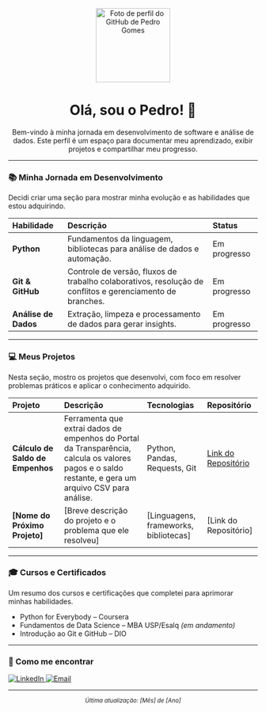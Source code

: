 <div align="center">
  <img src="https://github.com/pedrovcgomes.png" width="150px" alt="Foto de perfil do GitHub de Pedro Gomes">
  <h1>Olá, sou o Pedro! 👋</h1>
  <p>Bem-vindo à minha jornada em desenvolvimento de software e análise de dados. Este perfil é um espaço para documentar meu aprendizado, exibir projetos e compartilhar meu progresso.</p>
</div>

---

### 📚 Minha Jornada em Desenvolvimento

Decidi criar uma seção para mostrar minha evolução e as habilidades que estou adquirindo.

| Habilidade | Descrição | Status |
| :--- | :--- | :--- |
| **Python** | Fundamentos da linguagem, bibliotecas para análise de dados e automação. | Em progresso |
| **Git & GitHub** | Controle de versão, fluxos de trabalho colaborativos, resolução de conflitos e gerenciamento de branches. | Em progresso |
| **Análise de Dados** | Extração, limpeza e processamento de dados para gerar insights. | Em progresso |

---

### 💻 Meus Projetos

Nesta seção, mostro os projetos que desenvolvi, com foco em resolver problemas práticos e aplicar o conhecimento adquirido.

| Projeto | Descrição | Tecnologias | Repositório |
| :--- | :--- | :--- | :--- |
| **Cálculo de Saldo de Empenhos** | Ferramenta que extrai dados de empenhos do Portal da Transparência, calcula os valores pagos e o saldo restante, e gera um arquivo CSV para análise. | Python, Pandas, Requests, Git | [Link do Repositório](https://github.com/pedrovcgomes/Projeto_Saldo_Empenhos) |
| **[Nome do Próximo Projeto]** | [Breve descrição do projeto e o problema que ele resolveu] | [Linguagens, frameworks, bibliotecas] | [Link do Repositório] |

---

### 🎓 Cursos e Certificados

Um resumo dos cursos e certificações que completei para aprimorar minhas habilidades.

- Python for Everybody – Coursera  
- Fundamentos de Data Science – MBA USP/Esalq *(em andamento)*  
- Introdução ao Git e GitHub – DIO 

---

### 🤝 Como me encontrar

<a href="https://www.linkedin.com/in/pedro-gomes-8062ab371/" target="_blank">
  <img src="https://img.shields.io/badge/LinkedIn-0077B5?style=for-the-badge&logo=linkedin&logoColor=white" alt="LinkedIn">
</a>

<a href="mailto:seu-email@example.com">
  <img src="https://img.shields.io/badge/Email-D14836?style=for-the-badge&logo=gmail&logoColor=white" alt="Email">
</a>

---

<div align="center">
  <small><em>Última atualização: [Mês] de [Ano]</em></small>
</div>
